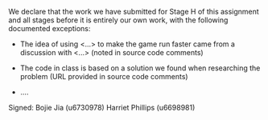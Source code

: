 We declare that the work we have submitted for Stage H of this assignment and all stages before it is entirely our own work, with the following documented exceptions:

* The idea of using <...> to make the game run faster came from a discussion with <...> (noted in source code comments)

* The code in class <RailroadInk> is based on a solution we found when researching the problem (URL provided in source code comments)

* ....

Signed: Bojie Jia (u6730978)
        Harriet Phillips (u6698981)
